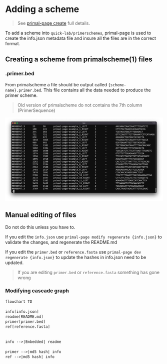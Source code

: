 # Adding a scheme

> See [primal-page create](cli.md#primal-page-create) full details.

To add a scheme into ```quick-lab/primerschemes```, primal-page is used to create the info.json metadata file and insure all the files are in the correct format. 

## Creating a scheme from primalscheme(1) files

### .primer.bed
From primalscheme a file should be output called `{scheme-name}.primer.bed`. This file contains all the data needed to produce the primer scheme.

> Old version of primalscheme do not contains the 7th column (PrimerSequence)

![primerbed](assets/primalscheme1bed.png)




## Manual editing of files

Do not do this unless you have to.

If you edit the `info.json` use `primal-page modify regenerate {info.json}` to validate the changes, and regenerate the README.md

If you edit the `primer.bed` or `reference.fasta` use `primal-page dev regenerate {info.json}` to update the hashes in info.json need to be updated.

> If you are editing `primer.bed` or `reference.fasta` something has gone wrong


### Modifying cascade graph
```mermaid
flowchart TD

info[info.json]
readme[README.md]
primer[primer.bed]
ref[reference.fasta]


info -->|Embedded| readme

primer -->|md5 hash| info
ref -->|md5 hash| info

```

